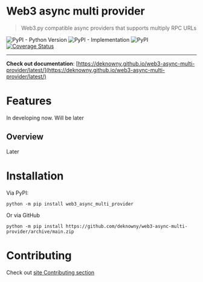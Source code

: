 # Web3 async multi provider
> Web3.py compatible async providers that supports multiply RPC URLs

![PyPI - Python Version](https://img.shields.io/pypi/pyversions/web3_async_multi_provider)
![PyPI - Implementation](https://img.shields.io/pypi/implementation/web3_async_multi_provider)
![PyPI](https://img.shields.io/pypi/v/web3_async_multi_provider)
[![Coverage Status](https://coveralls.io/repos/github/deknowny/web3-async-multi-provider/badge.svg?branch=main)](https://coveralls.io/github/deknowny/web3-async-multi-provider?branch=main)
***
__**Check out documentation**__: [https://deknowny.github.io/web3-async-multi-provider/latest/](https://deknowny.github.io/web3-async-multi-provider/latest/)

# Features
In developing now. Will be later
## Overview
Later

# Installation
Via PyPI:
```shell
python -m pip install web3_async_multi_provider
```
Or via GitHub
```shell
python -m pip install https://github.com/deknowny/web3-async-multi-provider/archive/main.zip
```
# Contributing
Check out [site Contributing section](https://deknowny.github.io/web3-async-multi-provider/latest/contributing/)
